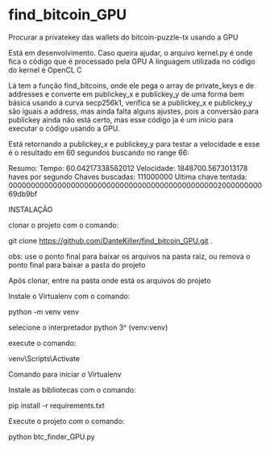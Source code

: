 # find_bitcoin_GPU
Procurar a privatekey das wallets do bitcoin-puzzle-tx usando a GPU

Está em desenvolvimento.
Caso queira ajudar, o arquivo kernel.py é onde fica o código que é processado pela GPU
A linguagem utilizada no código do kernel é OpenCL C

Lá tem a função find_bitcoins, onde ele pega o array de private_keys e de addresses e converte em publickey_x e publickey_y de uma forma bem básica usando a curva secp256k1,
verifica se a publickey_x e publickey_y são iguais a address, mas ainda falta alguns ajustes, pois a conversão para publickey ainda não está certo, mas esse código ja é um inicio para executar o código usando a GPU.

Está retornando a publickey_x e publickey_y para testar a velocidade e esse é o resultado em 60 segundos buscando no range 66:

Resumo:
Tempo:  60.04217338562012
Velocidade: 1848700.5673013178 haves por segundo
Chaves buscadas:  111000000
Ultima chave tentada:  00000000000000000000000000000000000000000000000200000000069db9bf


INSTALAÇÃO

clonar o projeto com o comando:

git clone https://github.com/DanteKiller/find_bitcoin_GPU.git .

obs: use o ponto final para baixar os arquivos na pasta raiz, ou remova o ponto final para baixar a pasta do projeto

Após clonar, entre na pasta onde está os arquivos do projeto

Instale o Virtualenv com o comando:

python -m venv venv

selecione o interpretador python 3^ (venv:venv)

execute o comando:

venv\Scripts\Activate

Comando para iniciar o Virtualenv

Instale as bibliotecas com o comando:

pip install -r requirements.txt

Execute o projeto com o comando:

python btc_finder_GPU.py
